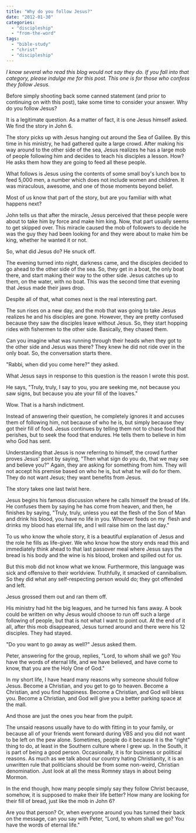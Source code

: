 ```yaml
---
title: "Why do you follow Jesus?"
date: "2012-01-30"
categories: 
  - "discipleship"
  - "from-the-word"
tags: 
  - "bible-study"
  - "christ"
  - "discipleship"
---
```


_I know several who read this blog would not say they do. If you fall into that category, please indulge me for this post. This one is for those who confess they follow Jesus._

Before simply shooting back some canned statement (and prior to continuing on with this post), take some time to consider your answer. Why do you follow Jesus?

It is a legitimate question. As a matter of fact, it is one Jesus himself asked. We find the story in John 6.

The story picks up with Jesus hanging out around the Sea of Galilee. By this time in his ministry, he had gathered quite a large crowd. After making his way around to the other side of the sea, Jesus realizes he has a large mob of people following him and decides to teach his disciples a lesson. How? He asks them how they are going to feed all these people.

What follows is Jesus using the contents of some small boy's lunch box to feed 5,000 men, a number which does not include women and children. It was miraculous, awesome, and one of those moments beyond belief.

Most of us know that part of the story, but are you familiar with what happens next?

John tells us that after the miracle, Jesus perceived that these people were about to take him by force and make him king. Now, that part usually seems to get skipped over. This miracle caused the mob of followers to decide he was the guy they had been looking for and they were about to make him be king, whether he wanted it or not.

So, what did Jesus do? He snuck off.

The evening turned into night, darkness came, and the disciples decided to go ahead to the other side of the sea. So, they get in a boat, the only boat there, and start making their way to the other side. Jesus catches up to them, on the water, with no boat. This was the second time that evening that Jesus made their jaws drop.

Despite all of that, what comes next is the real interesting part.

The sun rises on a new day, and the mob that was going to take Jesus realizes he and his disciples are gone. However, they are pretty confused because they saw the disciples leave without Jesus. So, they start hopping rides with fishermen to the other side. Basically, they chased them.

Can you imagine what was running through their heads when they got to the other side and Jesus was there? They knew he did not ride over in the only boat. So, the conversation starts there.

"Rabbi, when did you come here?" they asked.

What Jesus says in response to this question is the reason I wrote this post.

He says, "Truly, truly, I say to you, you are seeking me, not because you saw signs, but because you ate your fill of the loaves."

Wow. That is a harsh indictment.

Instead of answering their question, he completely ignores it and accuses them of following him, not because of who he is, but simply because they got their fill of food. Jesus continues by telling them not to chase food that perishes, but to seek the food that endures. He tells them to believe in him who God has sent.

Understanding that Jesus is now referring to himself, the crowd further proves Jesus' point by saying, "Then what sign do you do, that we may see and believe you?" Again, they are asking for something from him. They will not accept his premise based on who he is, but what he will do for them. They do not want Jesus; they want benefits from Jesus.

The story takes one last twist here.

Jesus begins his famous discussion where he calls himself the bread of life. He confuses them by saying he has come from heaven, and then, he finishes by saying, "Truly, truly, unless you eat the flesh of the Son of Man and drink his blood, you have no life in you. Whoever feeds on my  flesh and drinks my blood has eternal life, and I will raise him on the last day."

To us who know the whole story, it is a beautiful explanation of Jesus and the role he fills as life-giver. We who know how the story ends read this and immediately think ahead to that last passover meal where Jesus says the bread is his body and the wine is his blood, broken and spilled out for us.

But this mob did not know what we know. Furthermore, this language was sick and offensive to their worldview. Truthfully, it smacked of cannibalism. So they did what any self-respecting person would do; they got offended and left.

Jesus grossed them out and ran them off.

His ministry had hit the big leagues, and he turned his fans away. A book could be written on why Jesus would choose to run off such a large following of people, but that is not what I want to point out. At the end of it all, after this mob disappeared, Jesus turned around and there were his 12 disciples. They had stayed.

"Do you want to go away as well?" Jesus asked them.

Peter, answering for the group, replies, "Lord, to whom shall we go? You have the words of eternal life, and we have believed, and have come to know, that you are the Holy One of God."

In my short life, I have heard many reasons why someone should follow Jesus. Become a Christian, and you get to go to heaven. Become a Christian, and you find happiness. Become a Christian, and God will bless you. Become a Christian, and God will give you a better parking space at the mall.

And those are just the ones you hear from the pulpit.

The unsaid reasons usually have to do with fitting in to your family, or because all of your friends went forward during VBS and you did not want to be left on the pew alone. Sometimes, people do it because it is the "right" thing to do, at least in the Southern culture where I grew up. In the South, it is part of being a good person. Occasionally, it is for business or political reasons. As much as we talk about our country hating Christianity, it is an unwritten rule that politicians should be from some non-weird, Christian denomination. Just look at all the mess Romney stays in about being Mormon.

In the end though, how many people simply say they follow Christ because, somehow, it is supposed to make their life better? How many are looking for their fill of bread, just like the mob in John 6?

Are you that person? Or, when everyone around you has turned their back on the message, can you say with Peter, "Lord, to whom shall we go? You have the words of eternal life."
